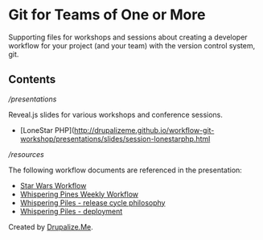 Git for Teams of One or More
=====================

Supporting files for workshops and sessions about creating a
developer workflow for your project (and your team) with the
version control system, git.

## Contents

*/presentations*

Reveal.js slides for various workshops and conference sessions.

- [LoneStar PHP](http://drupalizeme.github.io/workflow-git-workshop/presentations/slides/session-lonestarphp.html

*/resources*

The following workflow documents are referenced in the presentation:

- [Star Wars Workflow](resources/workflow-sample-starwars.md)
- [Whispering Pines Weekly Workflow](resources/workflow-sample-whisperingpines-code.md)
- [Whispering Piles - release cycle philosophy](resources/workflow-sample-whisperingpines-releasecycle.md)
- [Whispering Piles - deployment](resources/workflow-sample-whisperingpines-deployment.md)

Created by [Drupalize.Me](http://drupalize.me).
